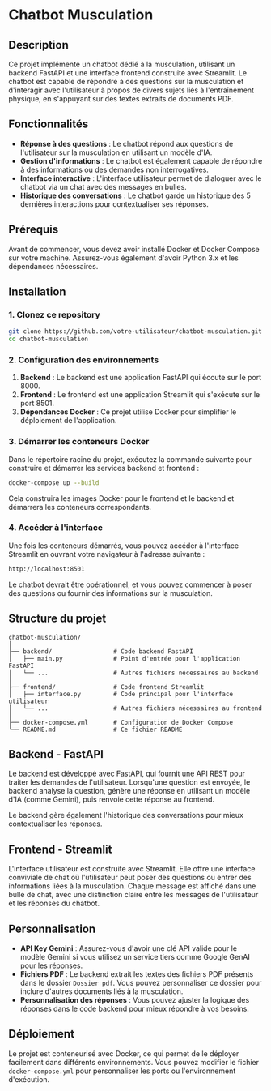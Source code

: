 
# Chatbot Musculation

## Description

Ce projet implémente un chatbot dédié à la musculation, utilisant un backend FastAPI et une interface frontend construite avec Streamlit. Le chatbot est capable de répondre à des questions sur la musculation et d'interagir avec l'utilisateur à propos de divers sujets liés à l'entraînement physique, en s'appuyant sur des textes extraits de documents PDF.

## Fonctionnalités

- **Réponse à des questions** : Le chatbot répond aux questions de l'utilisateur sur la musculation en utilisant un modèle d'IA.
- **Gestion d'informations** : Le chatbot est également capable de répondre à des informations ou des demandes non interrogatives.
- **Interface interactive** : L'interface utilisateur permet de dialoguer avec le chatbot via un chat avec des messages en bulles.
- **Historique des conversations** : Le chatbot garde un historique des 5 dernières interactions pour contextualiser ses réponses.

## Prérequis

Avant de commencer, vous devez avoir installé Docker et Docker Compose sur votre machine. Assurez-vous également d'avoir Python 3.x et les dépendances nécessaires.

## Installation

### 1. Clonez ce repository

```bash
git clone https://github.com/votre-utilisateur/chatbot-musculation.git
cd chatbot-musculation
```

### 2. Configuration des environnements

1. **Backend** : Le backend est une application FastAPI qui écoute sur le port 8000.
2. **Frontend** : Le frontend est une application Streamlit qui s'exécute sur le port 8501.
3. **Dépendances Docker** : Ce projet utilise Docker pour simplifier le déploiement de l'application.

### 3. Démarrer les conteneurs Docker

Dans le répertoire racine du projet, exécutez la commande suivante pour construire et démarrer les services backend et frontend :

```bash
docker-compose up --build
```

Cela construira les images Docker pour le frontend et le backend et démarrera les conteneurs correspondants.

### 4. Accéder à l'interface

Une fois les conteneurs démarrés, vous pouvez accéder à l'interface Streamlit en ouvrant votre navigateur à l'adresse suivante :

```bash
http://localhost:8501
```

Le chatbot devrait être opérationnel, et vous pouvez commencer à poser des questions ou fournir des informations sur la musculation.

## Structure du projet

```
chatbot-musculation/
│
├── backend/                 # Code backend FastAPI
│   ├── main.py              # Point d'entrée pour l'application FastAPI
│   └── ...                  # Autres fichiers nécessaires au backend
│
├── frontend/                # Code frontend Streamlit
│   ├── interface.py         # Code principal pour l'interface utilisateur
│   └── ...                  # Autres fichiers nécessaires au frontend
│
├── docker-compose.yml       # Configuration de Docker Compose
└── README.md                # Ce fichier README
```

## Backend - FastAPI

Le backend est développé avec FastAPI, qui fournit une API REST pour traiter les demandes de l'utilisateur. Lorsqu'une question est envoyée, le backend analyse la question, génère une réponse en utilisant un modèle d'IA (comme Gemini), puis renvoie cette réponse au frontend.

Le backend gère également l'historique des conversations pour mieux contextualiser les réponses.

## Frontend - Streamlit

L'interface utilisateur est construite avec Streamlit. Elle offre une interface conviviale de chat où l'utilisateur peut poser des questions ou entrer des informations liées à la musculation. Chaque message est affiché dans une bulle de chat, avec une distinction claire entre les messages de l'utilisateur et les réponses du chatbot.

## Personnalisation

- **API Key Gemini** : Assurez-vous d'avoir une clé API valide pour le modèle Gemini si vous utilisez un service tiers comme Google GenAI pour les réponses.
- **Fichiers PDF** : Le backend extrait les textes des fichiers PDF présents dans le dossier `Dossier pdf`. Vous pouvez personnaliser ce dossier pour inclure d'autres documents liés à la musculation.
- **Personnalisation des réponses** : Vous pouvez ajuster la logique des réponses dans le code backend pour mieux répondre à vos besoins.

## Déploiement

Le projet est conteneurisé avec Docker, ce qui permet de le déployer facilement dans différents environnements. Vous pouvez modifier le fichier `docker-compose.yml` pour personnaliser les ports ou l'environnement d'exécution.
